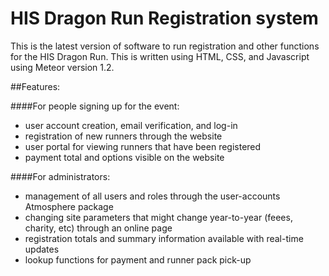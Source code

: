 # HIS Dragon Run Registration system
This is the latest version of software to run registration and other functions for the HIS Dragon Run. This is written using HTML, CSS, and Javascript using Meteor version 1.2.

##Features:

####For people signing up for the event:
* user account creation, email verification, and log-in
* registration of new runners through the website
* user portal for viewing runners that have been registered 
* payment total and options visible on the website

####For administrators:
* management of all users and roles through the user-accounts Atmosphere package
* changing site parameters that might change year-to-year (feees, charity, etc) through an online page
* registration totals and summary information available with real-time updates
* lookup functions for payment and runner pack pick-up

